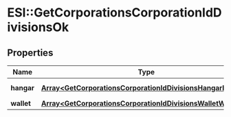 # ESI::GetCorporationsCorporationIdDivisionsOk

## Properties
Name | Type | Description | Notes
------------ | ------------- | ------------- | -------------
**hangar** | [**Array&lt;GetCorporationsCorporationIdDivisionsHangarHangar&gt;**](GetCorporationsCorporationIdDivisionsHangarHangar.md) | hangar array | [optional] 
**wallet** | [**Array&lt;GetCorporationsCorporationIdDivisionsWalletWallet&gt;**](GetCorporationsCorporationIdDivisionsWalletWallet.md) | wallet array | [optional] 


